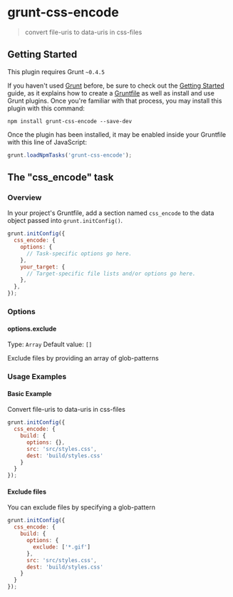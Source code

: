 # grunt-css-encode

> convert file-uris to data-uris in css-files

## Getting Started
This plugin requires Grunt `~0.4.5`

If you haven't used [Grunt](http://gruntjs.com/) before, be sure to check out the [Getting Started](http://gruntjs.com/getting-started) guide, as it explains how to create a [Gruntfile](http://gruntjs.com/sample-gruntfile) as well as install and use Grunt plugins. Once you're familiar with that process, you may install this plugin with this command:

```shell
npm install grunt-css-encode --save-dev
```

Once the plugin has been installed, it may be enabled inside your Gruntfile with this line of JavaScript:

```js
grunt.loadNpmTasks('grunt-css-encode');
```

## The "css_encode" task

### Overview
In your project's Gruntfile, add a section named `css_encode` to the data object passed into `grunt.initConfig()`.

```js
grunt.initConfig({
  css_encode: {
    options: {
      // Task-specific options go here.
    },
    your_target: {
      // Target-specific file lists and/or options go here.
    },
  },
});
```

### Options

#### options.exclude
Type: `Array`
Default value: `[]`

Exclude files by providing an array of glob-patterns

### Usage Examples

#### Basic Example
Convert file-uris to data-uris in css-files

```js
grunt.initConfig({
  css_encode: {
    build: {
      options: {},
      src: 'src/styles.css',
      dest: 'build/styles.css'
    }
  }
});
```

#### Exclude files
You can exclude files by specifying a glob-pattern

```js
grunt.initConfig({
  css_encode: {
    build: {
      options: {
        exclude: ['*.gif']
      },
      src: 'src/styles.css',
      dest: 'build/styles.css'
    }
  }
});
```

